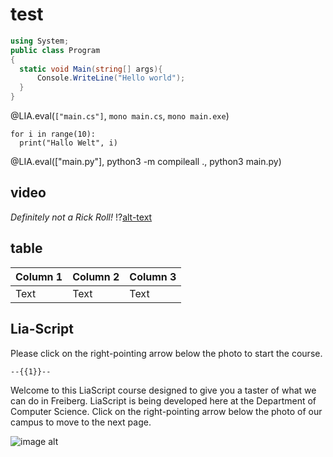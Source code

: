 <!--
author:   Mark Jacob
email:    Mark.Jacob@iuz.tu-freiberg.de
version:  0.0.1
language: en
narrator: UK English Female

import: https://github.com/liascript/CodeRunner

comment:  This document is a test ...

dark:     true

mode: Presentation

-->

# test

```csharp        FirstStructExample
using System;
public class Program
{
  static void Main(string[] args){
      Console.WriteLine("Hello world");
  }
}
```
@LIA.eval(`["main.cs"]`, `mono main.cs`, `mono main.exe`)

```python3   main.py
for i in range(10):
  print("Hallo Welt", i)
```
@LIA.eval(["main.py"], python3 -m compileall ., python3 main.py)


## video

*Definitely not a Rick Roll!*
!?[alt-text](https://www.youtube.com/watch?v=dQw4w9WgXcQ)

## table

| Column 1 | Column 2 | Column 3 |
| -------- | -------- | -------- |
| Text     | Text     | Text     |


## Lia-Script

Please click on the right-pointing arrow below the photo to start the course.

    --{{1}}--
Welcome to this LiaScript course designed to give you a taster of what we can do in Freiberg. LiaScript is being developed here at the Department of Computer Science. Click on the right-pointing arrow below the photo of our campus to move to the next page.

![image alt](https://tu-freiberg.de/sites/default/files/imagecache/Bereichsgrafik/media/universitaet-4796/bildergalerien/banner_universitaet.jpg)
